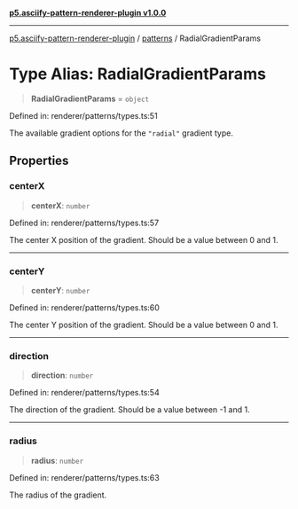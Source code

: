 [**p5.asciify-pattern-renderer-plugin v1.0.0**](../../../../README.md)

***

[p5.asciify-pattern-renderer-plugin](../../../../README.md) / [patterns](../README.md) / RadialGradientParams

# Type Alias: RadialGradientParams

> **RadialGradientParams** = `object`

Defined in: renderer/patterns/types.ts:51

The available gradient options for the `"radial"` gradient type.

## Properties

### centerX

> **centerX**: `number`

Defined in: renderer/patterns/types.ts:57

The center X position of the gradient. Should be a value between 0 and 1.

***

### centerY

> **centerY**: `number`

Defined in: renderer/patterns/types.ts:60

The center Y position of the gradient. Should be a value between 0 and 1.

***

### direction

> **direction**: `number`

Defined in: renderer/patterns/types.ts:54

The direction of the gradient. Should be a value between -1 and 1.

***

### radius

> **radius**: `number`

Defined in: renderer/patterns/types.ts:63

The radius of the gradient.
